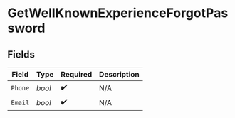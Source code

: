 # GetWellKnownExperienceForgotPassword


## Fields

| Field              | Type               | Required           | Description        |
| ------------------ | ------------------ | ------------------ | ------------------ |
| `Phone`            | *bool*             | :heavy_check_mark: | N/A                |
| `Email`            | *bool*             | :heavy_check_mark: | N/A                |